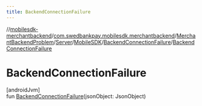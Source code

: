 ```yaml
---
title: BackendConnectionFailure
---
```

//[mobilesdk-merchantbackend](../../../../../../index.html)/[com.swedbankpay.mobilesdk.merchantbackend](../../../../index.html)/[MerchantBackendProblem](../../../index.html)/[Server](../../index.html)/[MobileSDK](../index.html)/[BackendConnectionFailure](index.html)/[BackendConnectionFailure](-backend-connection-failure.html)



# BackendConnectionFailure



[androidJvm]\
fun [BackendConnectionFailure](-backend-connection-failure.html)(jsonObject: JsonObject)




